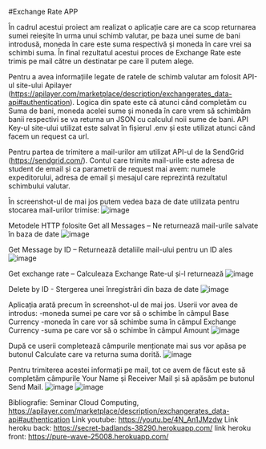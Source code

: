 #Exchange Rate APP

În cadrul acestui proiect am realizat o aplicație care are ca scop returnarea sumei reieșite în urma unui schimb valutar, pe baza unei sume de bani introdusă, moneda în care este suma respectivă și moneda în care vrei sa schimbi suma. În final rezultatul acestui proces de Exchange Rate este trimis pe mail către un destinatar pe care îl putem alege.

Pentru a avea informațiile legate de ratele de schimb valutar am folosit API-ul site-ului Apilayer (https://apilayer.com/marketplace/description/exchangerates_data-api#authentication). Logica din spate este că atunci când completăm cu Suma de bani, moneda acelei sume și moneda în care vrem să schimbăm banii respectivi se va returna un JSON cu calculul noii sume de bani. API Key-ul site-ului utilizat este salvat în fișierul .env și este utilizat atunci când facem un request ca url.

Pentru partea de trimitere a mail-urilor am utilizat API-ul de la SendGrid (https://sendgrid.com/). Contul care trimite mail-urile este adresa de student de email și ca parametrii de request mai avem: numele expeditorului, adresa de email și mesajul care reprezintă rezultatul schimbului valutar.

În screenshot-ul de mai jos putem vedea baza de date utilizata pentru stocarea mail-urilor trimise:
 ![image](https://user-images.githubusercontent.com/105487372/168451188-a83f2b6c-d4d7-4e29-b4b0-98c2f17e9c23.png)

Metodele HTTP folosite
Get all Messages – Ne returnează mail-urile salvate în baza de date
 ![image](https://user-images.githubusercontent.com/105487372/168451190-fce54231-1cb3-4790-8e58-9ca267434e51.png)

Get Message by ID – Returnează detaliile mail-ului pentru un ID ales
 ![image](https://user-images.githubusercontent.com/105487372/168451200-736a9330-348f-41bb-ac2c-eab3f78d8f76.png)

Get exchange rate – Calculeaza Exchange Rate-ul și-l returnează
 ![image](https://user-images.githubusercontent.com/105487372/168451207-95b42ce5-b702-41b2-bbe0-92157c276f8e.png)

Delete by ID - Stergerea unei înregistrări din baza de date
 ![image](https://user-images.githubusercontent.com/105487372/168451212-53a50b8d-1d85-4eac-9be4-17ad3046f0b4.png)

Aplicația arată precum în screenshot-ul de mai jos. Userii vor avea de introdus:
-moneda sumei pe care vor să o schimbe în câmpul Base Currency
-moneda în care vor să schimbe suma în câmpul Exchange Currency
-suma pe care vor să o schimbe în câmpul Amount 
 ![image](https://user-images.githubusercontent.com/105487372/168451222-ebfaba2a-625a-486b-9ae9-f4dd6043d6dd.png)

După ce userii completează câmpurile menționate mai sus vor apăsa pe butonul Calculate care va returna suma dorită.
 ![image](https://user-images.githubusercontent.com/105487372/168451225-462720d3-bca8-445d-a37f-acfb4150e4f0.png)

Pentru trimiterea acestei informații pe mail, tot ce avem de făcut este să completăm câmpurile Your Name și Receiver Mail și să apăsăm pe butonul Send Mail.
 ![image](https://user-images.githubusercontent.com/105487372/168451234-00a792bf-4da3-4a38-91a5-f652d1216000.png)
![image](https://user-images.githubusercontent.com/105487372/168451239-056a7129-4eba-4024-a574-054c9ee98af0.png)

 

Bibliografie: Seminar Cloud Computing, https://apilayer.com/marketplace/description/exchangerates_data-api#authentication
Link youtube: https://youtu.be/4N_An1JMzdw 
Link heroku back: https://secret-badlands-38290.herokuapp.com/  link heroku front: https://pure-wave-25008.herokuapp.com/

